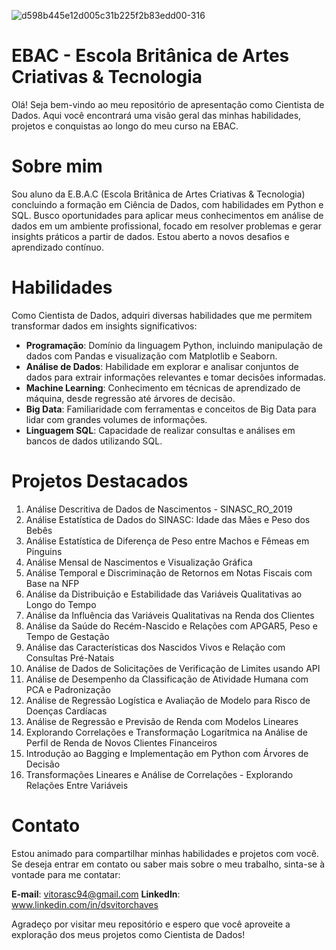 ![d598b445e12d005c31b225f2b83edd00-316](https://github.com/dsvitorchaves/EBAC/assets/138740619/bd954163-9820-480a-962c-f090936a73f9)
# EBAC - Escola Britânica de Artes Criativas & Tecnologia
Olá! Seja bem-vindo ao meu repositório de apresentação como Cientista de Dados. Aqui você encontrará uma visão geral das minhas habilidades, projetos e conquistas ao longo do meu curso na EBAC.

# Sobre mim
Sou aluno da E.B.A.C (Escola Britânica de Artes Criativas & Tecnologia) concluindo a formação em Ciência de Dados, com habilidades em Python e SQL. Busco oportunidades para aplicar meus conhecimentos em análise de dados em um ambiente profissional, focado em resolver problemas e gerar insights práticos a partir de dados. Estou aberto a novos desafios e aprendizado contínuo.

# Habilidades
Como Cientista de Dados, adquiri diversas habilidades que me permitem transformar dados em insights significativos:

* **Programação**: Domínio da linguagem Python, incluindo manipulação de dados com Pandas e visualização com Matplotlib e Seaborn.
* **Análise de Dados**: Habilidade em explorar e analisar conjuntos de dados para extrair informações relevantes e tomar decisões informadas.
* **Machine Learning**: Conhecimento em técnicas de aprendizado de máquina, desde regressão até árvores de decisão.
* **Big Data**: Familiaridade com ferramentas e conceitos de Big Data para lidar com grandes volumes de informações.
* **Linguagem SQL**: Capacidade de realizar consultas e análises em bancos de dados utilizando SQL.

# Projetos Destacados

1. Análise Descritiva de Dados de Nascimentos - SINASC_RO_2019
2. Análise Estatística de Dados do SINASC: Idade das Mães e Peso dos Bebês
3. Análise Estatística de Diferença de Peso entre Machos e Fêmeas em Pinguins
4. Análise Mensal de Nascimentos e Visualização Gráfica
5. Análise Temporal e Discriminação de Retornos em Notas Fiscais com Base na NFP
6. Análise da Distribuição e Estabilidade das Variáveis Qualitativas ao Longo do Tempo
7. Análise da Influência das Variáveis Qualitativas na Renda dos Clientes
8. Análise da Saúde do Recém-Nascido e Relações com APGAR5, Peso e Tempo de Gestação
9. Análise das Características dos Nascidos Vivos e Relação com Consultas Pré-Natais
10. Análise de Dados de Solicitações de Verificação de Limites usando API
11. Análise de Desempenho da Classificação de Atividade Humana com PCA e Padronização
12. Análise de Regressão Logística e Avaliação de Modelo para Risco de Doenças Cardíacas
13. Análise de Regressão e Previsão de Renda com Modelos Lineares
14. Explorando Correlações e Transformação Logarítmica na Análise de Perfil de Renda de Novos Clientes Financeiros
15. Introdução ao Bagging e Implementação em Python com Árvores de Decisão
16. Transformações Lineares e Análise de Correlações - Explorando Relações Entre Variáveis

# Contato
Estou animado para compartilhar minhas habilidades e projetos com você. Se deseja entrar em contato ou saber mais sobre o meu trabalho, sinta-se à vontade para me contatar:

**E-mail**: vitorasc94@gmail.com
**LinkedIn**: www.linkedin.com/in/dsvitorchaves

Agradeço por visitar meu repositório e espero que você aproveite a exploração dos meus projetos como Cientista de Dados!
